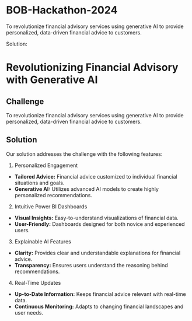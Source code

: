 # BOB-Hackathon-2024
To revolutionize financial advisory services using generative AI to provide personalized, data-driven financial advice to customers.

Solution:

# Revolutionizing Financial Advisory with Generative AI

## Challenge
To revolutionize financial advisory services using generative AI to provide personalized, data-driven financial advice to customers.

## Solution
Our solution addresses the challenge with the following features:

1. Personalized Engagement
- **Tailored Advice:** Financial advice customized to individual financial situations and goals.
- **Generative AI:** Utilizes advanced AI models to create highly personalized recommendations.

2. Intuitive Power BI Dashboards
- **Visual Insights:** Easy-to-understand visualizations of financial data.
- **User-Friendly:** Dashboards designed for both novice and experienced users.

3. Explainable AI Features
- **Clarity:** Provides clear and understandable explanations for financial advice.
- **Transparency:** Ensures users understand the reasoning behind recommendations.

4. Real-Time Updates
- **Up-to-Date Information:** Keeps financial advice relevant with real-time data.
- **Continuous Monitoring:** Adapts to changing financial landscapes and user needs.
